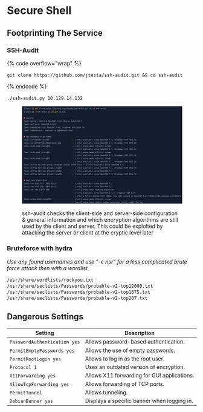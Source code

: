 # Secure Shell

## Footprinting The Service

### **SSH-Audit**

{% code overflow="wrap" %}
```
git clone https://github.com/jtesta/ssh-audit.git && cd ssh-audit
```
{% endcode %}

```
./ssh-audit.py 10.129.14.132
```

<figure><img src="../.gitbook/assets/image (23).png" alt=""><figcaption><p>ssh-audit checks the client-side and server-side configuration &#x26; general information and which encryption algorithms are still used by the client and server. This could be exploited by attacking the server or client at the cryptic level later</p></figcaption></figure>

### Bruteforce with hydra

_Use any found usernames and use "-e nsr" for a less complicated brute force attack then with a wordlist_

```
/usr/share/wordlists/rockyou.txt
/usr/share/seclists/Passwords/probable-v2-top12000.txt
/usr/share/seclists/Passwords/probable-v2-top1575.txt
/usr/share/seclists/Passwords/probable-v2-top207.txt
```

## Dangerous Settings

| Setting                      | Description                                 |
| ---------------------------- | ------------------------------------------- |
| `PasswordAuthentication yes` | Allows password-based authentication.       |
| `PermitEmptyPasswords yes`   | Allows the use of empty passwords.          |
| `PermitRootLogin yes`        | Allows to log in as the root user.          |
| `Protocol 1`                 | Uses an outdated version of encryption.     |
| `X11Forwarding yes`          | Allows X11 forwarding for GUI applications. |
| `AllowTcpForwarding yes`     | Allows forwarding of TCP ports.             |
| `PermitTunnel`               | Allows tunneling.                           |
| `DebianBanner yes`           | Displays a specific banner when logging in. |
